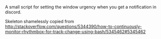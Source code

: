A small script for setting the window urgency when you get a notification in discord.

Skeleton shamelessly copied from http://stackoverflow.com/questions/5344390/how-to-continuously-monitor-rhythmbox-for-track-change-using-bash/5345462#5345462
